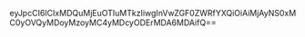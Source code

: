 eyJpcCI6ICIxMDQuMjEuOTIuMTkzIiwgInVwZGF0ZWRfYXQiOiAiMjAyNS0xMC0yOVQyMDoyMzoyMC4yMDcyODErMDA6MDAifQ==
